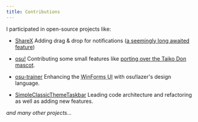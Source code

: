 ```yaml
---
title: Contributions
---
```


I participated in open-source projects like:

- [ShareX](https://github.com/ShareX/ShareX)
  Adding drag & drop for notifications ([a seemingly long awaited feature](https://github.com/ShareX/ShareX/pull/5540#issuecomment-847434414))

- [osu!](https://github.com/ppy/osu)
  Contributing some small features like [porting over the Taiko Don mascot](https://github.com/ppy/osu/pull/8857).

- [osu-trainer](https://github.com/FunOrange/osu-trainer)
  Enhancing the <abbr title="Windows Forms User Interface">WinForms UI</abbr> with osu!lazer's design language.

- [SimpleClassicThemeTaskbar](https://github.com/WinClassic/SimpleClassicTheme.Taskbar)
  Leading code architecture and refactoring as well as adding new features.

*and many other projects...*